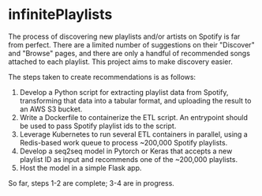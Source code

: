 # infinitePlaylists

The process of discovering new playlists and/or artists on Spotify is far from perfect. There are a limited number of suggestions on their "Discover" and "Browse" pages, and there are only a handful of recommended songs attached to each playlist. This project aims to make discovery easier.

The steps taken to create recommendations is as follows:

1. Develop a Python script for extracting playlist data from Spotify, transforming that data into a tabular format, and uploading the result to an AWS S3 bucket.
2. Write a Dockerfile to containerize the ETL script. An entrypoint should be used to pass Spotify playlist ids to the script.
3. Leverage Kubernetes to run several ETL containers in parallel, using a Redis-based work queue to process ~200,000 Spotify playlists.
4. Develop a seq2seq model in Pytorch or Keras that accepts a new playlist ID as input and recommends one of the ~200,000 playlists.
5. Host the model in a simple Flask app.

So far, steps 1-2 are complete; 3-4 are in progress.





